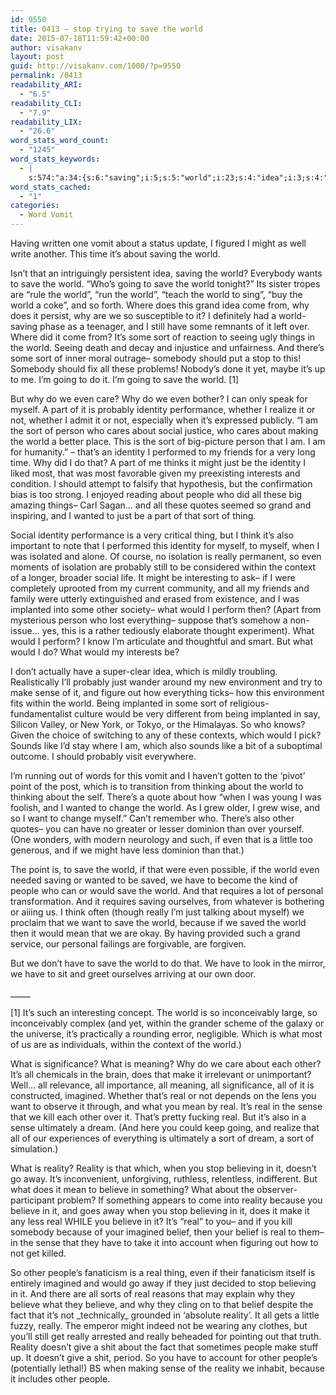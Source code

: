 ```yaml
---
id: 9550
title: 0413 – stop trying to save the world
date: 2015-07-18T11:59:42+00:00
author: visakanv
layout: post
guid: http://visakanv.com/1000/?p=9550
permalink: /0413
readability_ARI:
  - "6.5"
readability_CLI:
  - "7.9"
readability_LIX:
  - "26.6"
word_stats_word_count:
  - "1245"
word_stats_keywords:
  - |
    s:574:"a:34:{s:6:"saving";i:5;s:5:"world";i:23;s:4:"idea";i:3;s:4:"save";i:7;s:5:"going";i:4;s:5:"grand";i:3;s:4:"come";i:3;s:4:"sort";i:8;s:7:"there's";i:3;s:4:"stop";i:4;s:4:"part";i:3;s:8:"probably";i:4;s:8:"identity";i:5;s:7:"whether";i:3;s:6:"person";i:3;s:6:"social";i:3;s:4:"just";i:5;s:6:"people";i:4;s:6:"wanted";i:3;s:5:"thing";i:3;s:6:"really";i:5;s:9:"implanted";i:3;s:4:"make";i:4;s:5:"sense";i:5;s:4:"want";i:3;s:7:"because";i:4;s:4:"mean";i:3;s:8:"imagined";i:3;s:4:"real";i:9;s:7:"reality";i:5;s:9:"believing";i:3;s:4:"away";i:3;s:7:"believe";i:5;s:6:"belief";i:3;}";
word_stats_cached:
  - "1"
categories:
  - Word Vomit
---
```

Having written one vomit about a status update, I figured I might as well write another. This time it&#8217;s about saving the world.

Isn&#8217;t that an intriguingly persistent idea, saving the world? Everybody wants to save the world. &#8220;Who&#8217;s going to save the world tonight?&#8221; Its sister tropes are &#8220;rule the world&#8221;, &#8220;run the world&#8221;, &#8220;teach the world to sing&#8221;, &#8220;buy the world a coke&#8221;, and so forth. Where does this grand idea come from, why does it persist, why are we so susceptible to it? I definitely had a world-saving phase as a teenager, and I still have some remnants of it left over. Where did it come from? It&#8217;s some sort of reaction to seeing ugly things in the world. Seeing death and decay and injustice and unfairness. And there&#8217;s some sort of inner moral outrage– somebody should put a stop to this! Somebody should fix all these problems! Nobody&#8217;s done it yet, maybe it&#8217;s up to me. I&#8217;m going to do it. I&#8217;m going to save the world. [1]

But why do we even care? Why do we even bother? I can only speak for myself. A part of it is probably identity performance, whether I realize it or not, whether I admit it or not, especially when it&#8217;s expressed publicly. &#8220;I am the sort of person who cares about social justice, who cares about making the world a better place. This is the sort of big-picture person that I am. I am for humanity.&#8221; – that&#8217;s an identity I performed to my friends for a very long time. Why did I do that? A part of me thinks it might just be the identity I liked most, that was most favorable given my preexisting interests and condition. I should attempt to falsify that hypothesis, but the confirmation bias is too strong. I enjoyed reading about people who did all these big amazing things– Carl Sagan&#8230; and all these quotes seemed so grand and inspiring, and I wanted to just be a part of that sort of thing.

Social identity performance is a very critical thing, but I think it&#8217;s also important to note that I performed this identity for myself, to myself, when I was isolated and alone. Of course, no isolation is really permanent, so even moments of isolation are probably still to be considered within the context of a longer, broader social life. It might be interesting to ask– if I were completely uprooted from my current community, and all my friends and family were utterly extinguished and erased from existence, and I was implanted into some other society– what would I perform then? (Apart from mysterious person who lost everything– suppose that&#8217;s somehow a non-issue&#8230; yes, this is a rather tediously elaborate thought experiment). What would I perform? I know I&#8217;m articulate and thoughtful and smart. But what would I do? What would my interests be?

I don&#8217;t actually have a super-clear idea, which is mildly troubling. Realistically I&#8217;ll probably just wander around my new environment and try to make sense of it, and figure out how everything ticks– how this environment fits within the world. Being implanted in some sort of religious-fundamentalist culture would be very different from being implanted in say, Silicon Valley, or New York, or Tokyo, or the Himalayas. So who knows? Given the choice of switching to any of these contexts, which would I pick? Sounds like I&#8217;d stay where I am, which also sounds like a bit of a suboptimal outcome. I should probably visit everywhere.

I&#8217;m running out of words for this vomit and I haven&#8217;t gotten to the &#8216;pivot&#8217; point of the post, which is to transition from thinking about the world to thinking about the self. There&#8217;s a quote about how &#8220;when I was young I was foolish, and I wanted to change the world. As I grew older, I grew wise, and so I want to change myself.&#8221; Can&#8217;t remember who. There&#8217;s also other quotes– you can have no greater or lesser dominion than over yourself. (One wonders, with modern neurology and such, if even that is a little too generous, and if we might have less dominion than that.)

The point is, to save the world, if that were even possible, if the world even needed saving or wanted to be saved, we have to become the kind of people who can or would save the world. And that requires a lot of personal transformation. And it requires saving ourselves, from whatever is bothering or aiiing us. I think often (though really I&#8217;m just talking about myself) we proclaim that we want to save the world, because if we saved the world then it would mean that we are okay. By having provided such a grand service, our personal failings are forgivable, are forgiven.

But we don&#8217;t have to save the world to do that. We have to look in the mirror, we have to sit and greet ourselves arriving at our own door.
  
\_____

[1] It&#8217;s such an interesting concept. The world is so inconceivably large, so inconceivably complex (and yet, within the grander scheme of the galaxy or the universe, it&#8217;s practically a rounding error, negligible. Which is what most of us are as individuals, within the context of the world.)

What is significance? What is meaning? Why do we care about each other? It&#8217;s all chemicals in the brain, does that make it irrelevant or unimportant? Well&#8230; all relevance, all importance, all meaning, all significance, all of it is constructed, imagined. Whether that&#8217;s real or not depends on the lens you want to observe it through, and what you mean by real. It&#8217;s real in the sense that we kill each other over it. That&#8217;s pretty fucking real. But it&#8217;s also in a sense ultimately a dream. (And here you could keep going, and realize that all of our experiences of everything is ultimately a sort of dream, a sort of simulation.)

What is reality? Reality is that which, when you stop believing in it, doesn&#8217;t go away. It&#8217;s inconvenient, unforgiving, ruthless, relentless, indifferent. But what does it mean to believe in something? What about the observer-participant problem? If something appears to come into reality because you believe in it, and goes away when you stop believing in it, does it make it any less real WHILE you believe in it? It&#8217;s &#8220;real&#8221; to you– and if you kill somebody because of your imagined belief, then your belief is real to them– in the sense that they have to take it into account when figuring out how to not get killed.

So other people&#8217;s fanaticism is a real thing, even if their fanaticism itself is entirely imagined and would go away if they just decided to stop believing in it. And there are all sorts of real reasons that may explain why they believe what they believe, and why they cling on to that belief despite the fact that it&#8217;s not \_technically\_ grounded in &#8216;absolute reality&#8217;. It all gets a little fuzzy, really. The emperor might indeed not be wearing any clothes, but you&#8217;ll still get really arrested and really beheaded for pointing out that truth. Reality doesn&#8217;t give a shit about the fact that sometimes people make stuff up. It doesn&#8217;t give a shit, period. So you have to account for other people&#8217;s (potentially lethal!) BS when making sense of the reality we inhabit, because it includes other people.